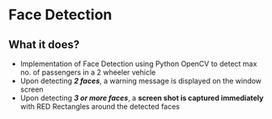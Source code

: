 # Face Detection

## What it does?

* Implementation of Face Detection using Python OpenCV to detect max no. of passengers in a 2 wheeler vehicle
* Upon detecting ***2 faces***, a warning message is displayed on the window screen
* Upon detecting ***3 or more faces***, a **screen shot is captured immediately** with RED Rectangles around the detected faces
